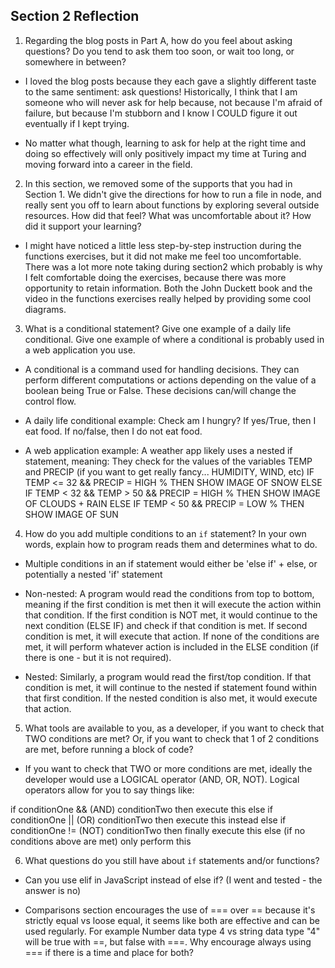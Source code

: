 ## Section 2 Reflection

1. Regarding the blog posts in Part A, how do you feel about asking questions? Do you tend to ask them too soon, or wait too long, or somewhere in between?

* I loved the blog posts because they each gave a slightly different taste to the same sentiment: ask questions! Historically, I think that I am someone who will never ask for help because, not because I'm afraid of failure, but because I'm stubborn and I know I COULD figure it out eventually if I kept trying.

* No matter what though, learning to ask for help at the right time and doing so effectively will only positively impact my time at Turing and moving forward into a career in the field.

2. In this section, we removed some of the supports that you had in Section 1. We didn't give the directions for how to run a file in node, and really sent you off to learn about functions by exploring several outside resources. How did that feel? What was uncomfortable about it? How did it support your learning?

* I might have noticed a little less step-by-step instruction during the functions exercises, but it did not make me feel too uncomfortable. There was a lot more note taking during section2 which probably is why I felt comfortable doing the exercises, because there was more opportunity to retain information. Both the John Duckett book and the video in the functions exercises really helped by providing some cool diagrams.

3. What is a conditional statement? Give one example of a daily life conditional. Give one example of where a conditional is probably used in a web application you use.

* A conditional is a command used for handling decisions. They can perform different computations or actions depending on the value of a boolean being True or False. These decisions can/will change the control flow.

* A daily life conditional example:
Check am I hungry? If yes/True, then I eat food. If no/false, then I do not eat food.

* A web application example:
A weather app likely uses a nested if statement, meaning:
They check for the values of the variables TEMP and PRECIP (if you want to get really fancy... HUMIDITY, WIND, etc)
IF TEMP <= 32 && PRECIP = HIGH %
  THEN SHOW IMAGE OF SNOW
ELSE IF TEMP < 32 && TEMP > 50 && PRECIP = HIGH %
  THEN SHOW IMAGE OF CLOUDS + RAIN
ELSE IF TEMP < 50 && PRECIP = LOW %
  THEN SHOW IMAGE OF SUN


4. How do you add multiple conditions to an `if` statement? In your own words, explain how to program reads them and determines what to do.

* Multiple conditions in an if statement would either be 'else if' + else, or potentially a nested 'if' statement

* Non-nested: A program would read the conditions from top to bottom, meaning if the first condition is met then it will execute the action within that condition. If the first condition is NOT met, it would continue to the next condition (ELSE IF) and check if that condition is met. If second condition is met, it will execute that action. If none of the conditions are met, it will perform whatever action is included in the ELSE condition (if there is one - but it is not required).

* Nested: Similarly, a program would read the first/top condition. If that condition is met, it will continue to the nested if statement found within that first condition. If the nested condition is also met, it would execute that action.

5. What tools are available to you, as a developer, if you want to check that TWO conditions are met? Or, if you want to check that 1 of 2 conditions are met, before running a block of code?

* If you want to check that TWO or more conditions are met, ideally the developer would use a LOGICAL operator (AND, OR, NOT). Logical operators allow for you to say things like:

if conditionOne && (AND) conditionTwo
  then execute this
else if conditionOne || (OR) conditionTwo
  then execute this instead
else if conditionOne != (NOT) conditionTwo
  then finally execute this
else (if no conditions above are met)
  only perform this

6. What questions do you still have about `if` statements and/or functions?

* Can you use elif in JavaScript instead of else if? (I went and tested - the answer is no)

* Comparisons section encourages the use of === over == because it's strictly equal vs loose equal, it seems like both are effective and can be used regularly. For example Number data type 4 vs string data type "4" will be true with ==, but false with ===. Why encourage always using === if there is a time and place for both?

